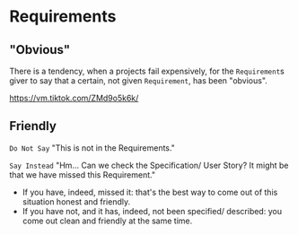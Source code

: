 # Requirements

## "Obvious"

There is a tendency, when a projects fail expensively, for the `Requirement`s giver to say that a certain, not given `Requirement`, has been "obvious".

https://vm.tiktok.com/ZMd9o5k6k/

## Friendly

`Do Not Say` "This is not in the Requirements."

`Say Instead` "Hm... Can we check the Specification/ User Story? It might be that we have missed this Requirement."

* If you have, indeed, missed it: that's the best way to come out of this situation honest and friendly.
* If you have not, and it has, indeed, not been specified/ described: you come out clean and friendly at the same time.
